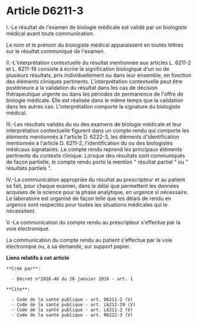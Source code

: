 # Article D6211-3

I.-Le résultat de l'examen de biologie médicale est validé par un biologiste médical avant toute communication. 

Le nom et le prénom du biologiste médical apparaissent en toutes lettres sur le résultat communiqué de l'examen. 

II.-L'interprétation contextuelle du résultat mentionnée aux articles L. 6211-2 et L. 6211-19 consiste à écrire la
signification biologique d'un ou de plusieurs résultats, pris individuellement ou dans leur ensemble, en fonction des
éléments cliniques pertinents. L'interprétation contextuelle peut être postérieure à la validation du résultat dans les cas
de décision thérapeutique urgente ou dans les périodes de permanence de l'offre de biologie médicale. Elle est réalisée dans
le même temps que la validation dans les autres cas. L'interprétation comporte la signature du biologiste médical. 

III.-Les résultats validés du ou des examens de biologie médicale et leur interprétation contextuelle figurent dans un compte
rendu qui comporte les éléments mentionnés à l'article D. 6222-3, les éléments d'identification mentionnés à l'article D.
6211-2, l'identification du ou des biologistes médicaux signataires. Le compte rendu reprend les principaux éléments
pertinents du contexte clinique. Lorsque des résultats sont communiqués de façon partielle, le compte rendu porte la mention
" résultat partiel " ou " résultats partiels ". 

IV.-La communication appropriée du résultat au prescripteur et au patient se fait, pour chaque examen, dans le délai que
permettent les données acquises de la science pour la phase analytique, en urgence si nécessaire. Le laboratoire est organisé
de façon telle que les délais de rendu en urgence sont respectés pour toutes les situations médicales qui le nécessitent. 

V.-La communication du compte rendu au prescripteur s'effectue par la voie électronique. 

La communication du compte rendu au patient s'effectue par la voie électronique ou, à sa demande, sur support papier.

**Liens relatifs à cet article**

	**Créé par**:

	  - Décret n°2016-46 du 26 janvier 2016 - art. 1

	**Cite**:

	  - Code de la santé publique - art. D6211-2 (V)
	  - Code de la santé publique - art. L6211-19 (V)
	  - Code de la santé publique - art. L6211-2 (V)
	  - Code de la santé publique - art. R6222-3 (V)
